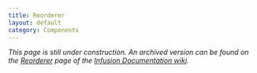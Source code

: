 ```yaml
---
title: Reorderer
layout: default
category: Components
---
```


_This page is still under construction. An archived version can be found on the
[Reorderer](http://wiki.fluidproject.org/display/docs/Reorderer) page of the [Infusion Documentation
wiki](http://wiki.fluidproject.org/display/docs/Infusion+Documentation)._
